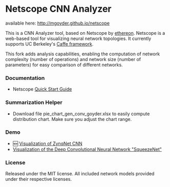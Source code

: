 # Netscope CNN Analyzer

available here: http://mgoyder.github.io/netscope 

This is a CNN Analyzer tool, based on Netscope by [ethereon](https://github.com/ethereon).
Netscope is a web-based tool for visualizing neural network topologies. It currently supports UC Berkeley's [Caffe framework](https://github.com/bvlc/caffe).

This fork adds analysis capabilities, enabling the computation of network complexity (number of operations) and network size (number of parameters) for easy comparison of different networks.

### Documentation
- Netscope [Quick Start Guide](http://mgoyder.github.io/netscope/quickstart.html)

### Summarization Helper
- Download file pie_chart_gen_conv_goyder.xlsx to easily compute distribution chart. Make sure you adjust the chart range.

### Demo
- :new: [Visualization of ZynqNet CNN](http://mgoyder.github.io/netscope/#/preset/zynqnet)
- [Visualization of the Deep Convolutional Neural Network "SqueezeNet"](http://mgoyder.github.io/netscope/#/preset/squeezenet)

### License

Released under the MIT license.
All included network models provided under their respective licenses.
